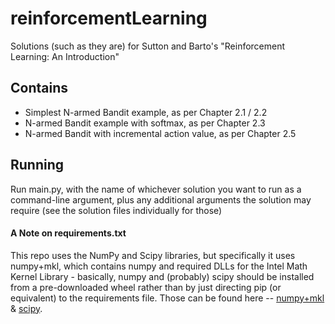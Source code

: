 # reinforcementLearning
Solutions (such as they are) for Sutton and Barto's "Reinforcement Learning: An Introduction"

## Contains
 * Simplest N-armed Bandit example, as per Chapter 2.1 / 2.2
 * N-armed Bandit example with softmax, as per Chapter 2.3
 * N-armed Bandit with incremental action value, as per Chapter 2.5

## Running
Run main.py, with the name of whichever solution you want to run as a command-line argument, plus any additional arguments the solution may require (see the solution files individually for those)

#### A Note on requirements.txt
This repo uses the NumPy and Scipy libraries, but specifically it uses numpy+mkl, which contains numpy and required DLLs for the Intel Math Kernel Library - basically, numpy and (probably) scipy should be installed from a pre-downloaded wheel rather than by just directing pip (or equivalent) to the requirements file. Those can be found here -- [numpy+mkl](http://www.lfd.uci.edu/~gohlke/pythonlibs/#numpy) & [scipy](http://www.lfd.uci.edu/~gohlke/pythonlibs/#scipy).
